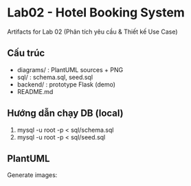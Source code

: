 # Lab02 - Hotel Booking System

Artifacts for Lab 02 (Phân tích yêu cầu & Thiết kế Use Case)

## Cấu trúc
- diagrams/        : PlantUML sources + PNG
- sql/             : schema.sql, seed.sql
- backend/         : prototype Flask (demo)
- README.md

## Hướng dẫn chạy DB (local)
1. mysql -u root -p < sql/schema.sql
2. mysql -u root -p < sql/seed.sql

## PlantUML
Generate images:
